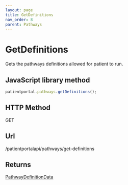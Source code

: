 ```yaml
---
layout: page
title: GetDefinitions
nav_order: 8
parent: Pathways
---
```


# GetDefinitions

Gets the pathways definitions allowed for patient to run.

## JavaScript library method

```javascript
patientportal.pathways.getDefinitions();
```

## HTTP Method

GET

## ****Url****

/patientportalapi/pathways/get-definitions

## Returns

[PathwayDefinitionData](#_PathwayDefinitionData)
